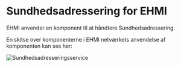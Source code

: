 # Sundhedsadressering for EHMI

EHMI anvender en komponent til at håndtere Sundhedsadressering.

En skitse over komponenterne i EHMI netværkets anvendelse af komponenten kan ses her:

<p/>

![Sundhedsadresseringsservice](/ehmi/assets/images/3_EHMI_Sundhedsadresseringsservice_1315x551.png)
